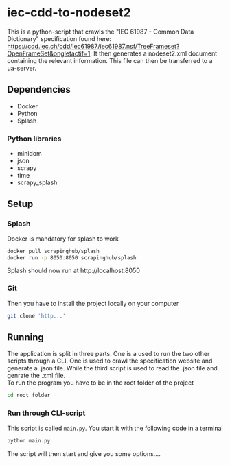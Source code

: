 # iec-cdd-to-nodeset2
This is a python-script that crawls the "IEC 61987 - Common Data Dictionary" specification found here:
https://cdd.iec.ch/cdd/iec61987/iec61987.nsf/TreeFrameset?OpenFrameSet&ongletactif=1. It then generates a nodeset2.xml document containing the relevant information. This file can then be transferred to a ua-server.


## Dependencies
- Docker
- Python
- Splash
### Python libraries
- minidom
- json
- scrapy
- time
- scrapy_splash


## Setup

### Splash 
Docker is mandatory for splash to work
```bash
docker pull scrapinghub/splash
docker run -p 8050:8050 scrapinghub/splash
```
Splash should now run at http://localhost:8050 
### Git
Then you have to install the project locally on your computer
```bash
git clone 'http...'
```

## Running
The application is split in three parts. One is a used to run the two other scripts through a CLI. One is used to crawl the specification website and generate a .json file. While the third script is used to read the .json file and genrate the .xml file.  
To run the program you have to be in the root folder of the project  
```bash
cd root_folder
```
### Run through CLI-script
This script is called `main.py`. You start it with the following code in a terminal
```bash
python main.py
```
The script will then start and give you some options....
